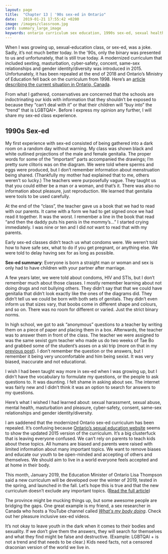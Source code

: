 ```yaml
---
layout: page
title:  "Chapter 13 | '90s sex-ed in Ontario"
date:   2019-01-21 17:55:42 +0200
image: /images/classroom.jpg
card: summary_large_image
keywords: ontario curriculum sex education, 1990s sex-ed, sexual health ontario, ontario education minister sex-ed, sex-ed concent, oppressive sex-ed
---
```

When I was growing up, sexual-education class, or sex-ed, was a joke. Sadly, it’s not much better today. In the '90s, only the binary was presented to us and unfortunately, that is still true today. A modernized curriculum that included sexting, masturbation, cyber-safety, concent, same-sex relationships and gender identity/diversity was introduced in 2015. Unfortunately, it has been repealed at the end of 2018 and Ontario’s Ministry of Education fell back on the curriculum from 1998. Here’s an [article describing the current situation in Ontario, Canada](https://www.cbc.ca/news/canada/toronto/ontario-sex-ed-consultations-1.4949832). 

From what I gathered, conservatives are concerned that the schools are indoctrinating our kids with information that they shouldn’t be exposed to because they “can’t deal with it” or that their children will “buy into” the “trend” that is LGBTQAI+. Before I express my opinion any further, I will share my sex-ed class experience.

## 1990s Sex-ed
My first experience with sex-ed consisted of being gathered into a dark room on a random day without warning. My class was shown black and white outlined projections of the male and female genitalia. The proper words for some of the “important” parts accompanied the drawings; I’m pretty sure clitoris was on the diagram. We were told where sperms and eggs were produced, but I don’t remember information about menstruation being shared. (Thankfully my mother had explained that to me, others weren’t so lucky.) The teachers were purposefully vague. They taught us that you could either be a man or a woman, and that’s it. There was also no information about pleasure, just reproduction. We learned that genitalia were tools to be used carefully.  

At the end of the “class”, the teacher gave us a book that we had to read with our parents. It came with a form we had to get signed once we had read it together. It was the worst. I remember a line in the book that read “and then the daddy puts his penis in the mommy’s…” I started crying immediately. I was nine or ten and I did *not* want to read that with my parents. 

Early sex-ed classes didn’t teach us what condoms were. We weren’t told how to have safe sex, what to do if you get pregnant, or anything else. We were told to delay having sex for as long as possible. 

**Sex-ed summary**: Everyone is born a straight man or woman and sex is only had to have children with your partner after marriage. 

A few years later, we were told about condoms, HIV and STIs, but I don’t remember much about those classes. I mostly remember learning about not doing drugs and not bullying others. They didn’t say that that we could have genitalia that didn’t look exactly like the ones of the diagrams did. They didn’t tell us we could be born with both sets of genitals. They didn’t even inform us that sizes vary, that boobs come in different shape and colours, and so on. There was no room for different or varied. Just the strict binary norms.

In high school, we got to ask “anonymous” questions to a teacher by writing them on a piece of paper and placing them in a box. Afterwards, the teacher was to answer them in front of the class. The teacher we were assigned to was the same sexist gym teacher who made us do two weeks of Tae Bo and grabbed some of the student’s asses on a ski trip (more on that in my [previous post](/2018/12/13/throw-like-a-kid.html)). I don’t remember the question or the answers, but I remember it being very uncomfortable and him being sexist. It was very biased, inaccurate and not educational.

I wish I had been taught way more in sex-ed when I was growing up, but I didn’t have the vocabulary to formulate my questions, or the people to ask questions to. It was daunting. I felt shame in asking about sex. The internet was fairly new and I didn’t think it was an option to search for answers to my questions.

Here’s what I wished I had learned about: sexual harassment, sexual abuse, mental health, masturbation and pleasure, cyber-safety, consent, same-sex relationships and gender identity/diversity.

I am saddened that the modernized Ontario sex-ed curriculum has been repealed. It’s confusing because [Ontario’s sexual education website](https://www.ontario.ca/page/sex-education-ontario) seems to show the updated 2015 version of the curriculum. It’s a big clusterfuck that is leaving everyone confused. We can’t rely on parents to teach kids about these topics. All humans are biased and parents were raised with limited information about many important topics. We want to remove biases and educate our youth to be open-minded and accepting of others and themselves. We should aim to live in a world everyone feels accepted and at home in their body.

This month, January 2019, the Education Minister of Ontario Lisa Thompson said a new curriculum will be developed over the winter of 2019, tested in the spring, and launched in the fall. Let’s hope this is true and that the new curriculum doesn’t exclude any important topics. ([Read the full article](https://lfpress.com/news/local-news/ontario-sex-ed-will-be-age-appropriate-focused-on-consent-education-minister/)) 

The province might be mucking things up, but some awesome people are bridging the gaps. One great example is my friend, a sex researcher in Canada who hosts a YouTube channel called *[What's my body doing](https://www.youtube.com/channel/UCpmgFWyoBQ00FjQBUOgMfAg)*. Check out her pleasure inclusive sex-ed videos.

It’s not okay to leave youth in the dark when it comes to their bodies and sexuality. If we don’t give them the answers, they will search for themselves and what they find might be false and destructive. (Example: LGBTQAI + is not a trend and that needs to be clear.) Kids need facts, not a censored draconian version of the world we live in.
